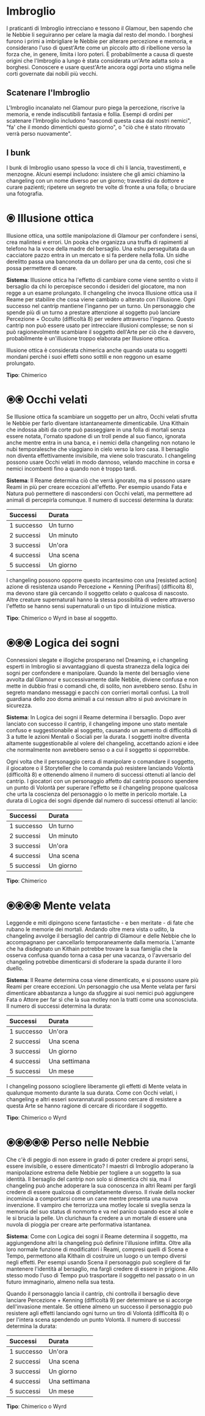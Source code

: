 # Imbroglio

I praticanti di Imbroglio intrecciano e tessono il Glamour, ben sapendo che le Nebbie li seguiranno per celare la magia dal resto del mondo. I borghesi furono i primi a imbrigliare le Nebbie per alterare percezione e memoria, e considerano l'uso di quest'Arte come un piccolo atto di ribellione verso la forza che, in genere, limita i loro poteri. È probabilmente a causa di queste origini che l'Imbroglio a lungo è stata considerata un'Arte adatta solo a borghesi. Conoscere e usare quest'Arte ancora oggi porta uno stigma nelle corti governate dai nobili più vecchi.  

## Scatenare l'Imbroglio

L'Imbroglio incanalato nel Glamour puro piega la percezione, riscrive la memoria, e rende indiscutibili fantasia e follia. Esempi di ordini per scatenare l'Imbroglio includono "nascondi questa casa dai nostri nemici", "fa' che il mondo dimentichi questo giorno", o "ciò che è stato ritrovato verrà perso nuovamente".  

## I bunk

I bunk di Imbroglio usano spesso la voce di chi li lancia, travestimenti, e menzogne. Alcuni esempi includono: insistere che gli amici chiamino la changeling con un nome diverso per un giorno; travestirsi da dottore e curare pazienti; ripetere un segreto tre volte di fronte a una folla; o bruciare una fotografia.  

# ⦿ Illusione ottica

Illusione ottica, una sottile manipolazione di Glamour per confondere i sensi, crea malintesi e errori. Un pooka che organizza una truffa di rapimenti al telefono ha la voce della madre del bersaglio. Una eshu perseguitata da un cacciatore pazzo entra in un mercato e si fa perdere nella folla. Un sidhe derelitto passa una banconota da un dollaro per una da cento, così che si possa permettere di cenare.  

**Sistema**: Illusione ottica ha l'effetto di cambiare come viene sentito o visto il bersaglio da chi lo percepisce secondo i desideri del giocatore, ma non regge a un esame prolungato. Il changeling che invoca Illusione ottica usa il Reame per stabilire che cosa viene cambiato o alterato con l'illusione. Ogni successo nel cantrip mantiene l'inganno per un turno. Un personaggio che spende più di un turno a prestare attenzione al soggetto può lanciare Percezione + Occulto (difficoltà 8) per vedere attraverso l'inganno. Questo cantrip non può essere usato per intrecciare illusioni complesse; se non si può ragionevolmente scambiare il soggetto dell'Arte per ciò che è davvero, probabilmente è un'illusione troppo elaborata per Illusione ottica.  

Illusione ottica è considerata chimerica anche quando usata su soggetti mondani perché i suoi effetti sono sottili e non reggono un esame prolungato.  

**Tipo**: Chimerico  

# ⦿⦿ Occhi velati

Se Illusione ottica fa scambiare un soggetto per un altro, Occhi velati sfrutta le Nebbie per farlo diventare istantaneamente dimenticabile. Una Kithain che indossa abiti da corte può passeggiare in una folla di mortali senza essere notata, l'ornato spadone di un troll pende al suo fianco, ignorata anche mentre entra in una banca, e i nemici della changeling non notano le nubi temporalesche che viaggiano in cielo verso la loro casa. Il bersaglio non diventa effettivamente invisibile, ma viene solo trascurato. I changeling possono usare Occhi velati in modo dannoso, velando macchine in corsa e nemici incombenti fino a quando non è troppo tardi.  

**Sistema**: Il Reame determina ciò che verrà ignorato, ma si possono usare Reami in più per creare eccezioni all'effetto. Per esempio usando Fata e Natura può permettere di nascondersi con Occhi velati, ma permettere ad animali di percepirla comunque. Il numero di successi determina la durata:  

| Successi   | Durata    |
|:-----------|:----------|
| 1 successo | Un turno  |
| 2 successi | Un minuto |
| 3 successi | Un'ora    |
| 4 successi | Una scena |
| 5 successi | Un giorno |  

I changeling possono opporre questo incantesimo con una [resisted action] azione di resistenza usando Percezione + Kenning [Perifrasi]  (difficoltà 8), ma devono stare già cercando il soggetto celato o qualcosa di nascosto. Altre creature supernaturali hanno la stessa possibilità di vedere attraverso l'effetto se hanno sensi supernaturali o un tipo di intuizione mistica.  

**Tipo**: Chimerico o Wyrd in base al soggetto.  

# ⦿⦿⦿ Logica dei sogni

Connessioni slegate e illogiche prosperano nel Dreaming, e i changeling esperti in Imbroglio si avvantaggiano di questa stranezza della logica dei sogni per confondere e manipolare. Quando la mente del bersaglio viene avvolta dal Glamour e successivamente dalle Nebbie, diviene confusa e non mette in dubbio frasi o comandi che, di solito, non avrebbero senso. Eshu in segreto mandano messaggi e pacchi con corrieri mortali confusi. La troll guardiana dello zoo doma animali a cui nessun altro si può avvicinare in sicurezza.  

**Sistema**: In Logica dei sogni il Reame determina il bersaglio. Dopo aver lanciato con successo il cantrip, il changeling impone uno stato mentale confuso e suggestionabile al soggetto, causando un aumento di difficoltà di 3 a tutte le azioni Mentali o Sociali per la durata. I soggetti inoltre diventa altamente suggestionabile al volere del changeling, accettando azioni e idee che normalmente non avrebbero senso o a cui il soggetto si opporrebbe.  

Ogni volta che il personaggio cerca di manipolare o comandare il soggetto, il giocatore o il Storyteller che lo comanda può resistere lanciando Volontà (difficoltà 8) e ottenendo almeno il numero di successi ottenuti al lancio del cantrip. I giocatori con un personaggio affetto dal cantrip possono spendere un punto di Volontà per superare l'effetto se il changeling propone qualcosa che urta la coscienza del personaggio o lo mette in pericolo mortale. La durata di Logica dei sogni dipende dal numero di successi ottenuti al lancio:  

| Successi   | Durata    |
|:-----------|:----------|
| 1 successo | Un turno  |
| 2 successi | Un minuto |
| 3 successi | Un'ora    |
| 4 successi | Una scena |
| 5 successi | Un giorno |  

**Tipo**: Chimerico  

# ⦿⦿⦿⦿ Mente velata

Leggende e miti dipingono scene fantastiche - e ben meritate - di fate che rubano le memorie dei mortali. Andando oltre mera vista o udito, la changeling avvolge il bersaglio del cantrip di Glamour e delle Nebbie che lo accompagnano per cancellarlo temporaneamente dalla memoria. L'amante che ha disdegnato un Kithain potrebbe trovare la sua famiglia che la osserva confusa quando torna a casa per una vacanza, o l'avversario del changeling potrebbe dimenticarsi di sfoderare la spada durante il loro duello.  

**Sistema**: Il Reame determina cosa viene dimenticato, e si possono usare più Reami per creare eccezioni. Un personaggio che usa Mente velata per farsi dimenticare abbastanza a lungo da sfuggire ai suoi nemici può aggiungere Fata o Attore per far sì che la sua motley non la tratti come una sconosciuta. Il numero di successi determina la durata: 

| Successi   | Durata        |
|:-----------|:--------------|
| 1 successo | Un'ora        |
| 2 successi | Una scena     |
| 3 successi | Un giorno     |
| 4 successi | Una settimana |
| 5 successi | Un mese       |  

I changeling possono sciogliere liberamente gli effetti di Mente velata in qualunque momento durante la sua durata. Come con Occhi velati, i changeling e altri esseri sovrannaturali possono cercare di resistere a questa Arte se hanno ragione di cercare di ricordare il soggetto.  

**Tipo**: Chimerico o Wyrd

# ⦿⦿⦿⦿⦿ Perso nelle Nebbie

Che c'è di peggio di non essere in grado di poter credere ai propri sensi, essere invisibile, o essere dimenticato? I maestri di Imbroglio adoperano la manipolazione estrema delle Nebbie per togliere a un soggetto la sua identità. Il bersaglio del cantrip non solo si dimentica chi sia, ma il changeling può anche adoperare la sua conoscenza in altri Reami per fargli credere di essere qualcosa di completamente diverso. Il rivale della nocker incomincia a comportarsi come un cane mentre presenta una nuova invenzione. Il vampiro che terrorizza una motley locale si sveglia senza la memoria del suo status di nonmorto e va nel panico quando esce al sole e le si brucia la pelle. Un clurichaun fa credere a un mortale di essere una nuvola di pioggia per creare arte performativa istantanea.  

**Sistema**: Come con Logica dei sogni il Reame determina il soggetto, ma aggiungendone altri la changeling può definire l'illusione inflitta. Oltre alla loro normale funzione di modificatori i Reami, compresi quelli di Scena e Tempo, permettono alla Kithain di costruire un luogo o un tempo diversi negli effetti. Per esempi usando Scena il personaggio può scegliere di far mantenere l'identità al bersaglio, ma fargli credere di essere in prigione. Allo stesso modo l'uso di Tempo può trasportare il soggetto nel passato o in un futuro immaginario, almeno nella sua testa.  

Quando il personaggio lancia il cantrip, chi controlla il bersaglio deve lanciare Percezione + Kenning (difficoltà 9) per determinare se si accorge dell'invasione mentale. Se ottiene almeno un successo il personaggio può resistere agli effetti lanciando ogni turno un tiro di Volontà (difficoltà 8) o per l'intera scena spendendo un punto Volontà. Il numero di successi determina la durata:  

| Successi   | Durata        |
|:-----------|:--------------|
| 1 successo | Un'ora        |
| 2 successi | Una scena     |
| 3 successi | Un giorno     |
| 4 successi | Una settimana |
| 5 successi | Un mese       |  

**Tipo**: Chimerico o Wyrd